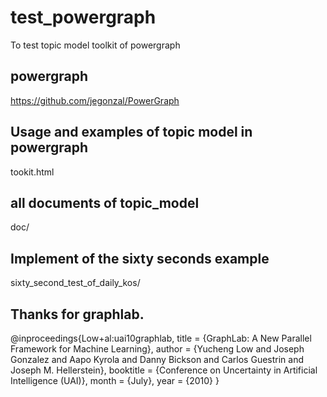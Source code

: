 # test_powergraph
To test topic model toolkit of powergraph

## powergraph
https://github.com/jegonzal/PowerGraph

## Usage and examples of topic model in powergraph
tookit.html

## all documents of topic_model
doc/

## Implement of the sixty seconds example
sixty_second_test_of_daily_kos/

## Thanks for graphlab.
@inproceedings{Low+al:uai10graphlab,
  title = {GraphLab: A New Parallel Framework for Machine Learning},
  author = {Yucheng Low and
            Joseph Gonzalez and
            Aapo Kyrola and
            Danny Bickson and
            Carlos Guestrin and
            Joseph M. Hellerstein},
  booktitle = {Conference on Uncertainty in Artificial Intelligence (UAI)},
  month = {July},
  year = {2010}
}
